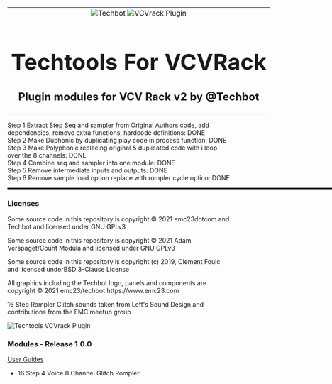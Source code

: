 <table style="width:1000px; border: 0px solid black;">
<tr style="border: 0px solid black;">
<td style="border: 0px solid black;">
<center>
<img src="https://github.com/EMC23/techtools/blob/main/img/Techbot.png" alt="Techbot">
<img src="https://github.com/EMC23/techtools/blob/main/img/vcvrack_.png" alt="VCVrack Plugin">
<h1 style="border-bottom: 0px;font-size:50px;">Techtools For VCVRack</h1>
<h2 style="border-bottom: 0px;">Plugin modules for VCV Rack v2 by @Techbot</h2>
</center>
</td>
</tr>
</table>

<p>
Step 1 Extract Step Seq and sampler from Original Authors code, add dependencies, remove extra functions, hardcode definitions: DONE </br>
Step 2 Make Duphonic by duplicating play code in process function: DONE </br>
Step 3 Make Polyphonic replacing original & duplicated code with i loop over the 8 channels: DONE</br>
Step 4 Combine seq and sampler into one module: DONE </br>
Step 5 Remove intermediate inputs and outputs: DONE </br>
Step 6 Remove sample load option replace with rompler cycle option: DONE </br>

</p>

<hr style="width:1000px; border: 1px solid black;"/>
<h3>Licenses</h3>
<p>
Some source code in this repository is copyright © 2021 emc23dotcom and Techbot and licensed under GNU GPLv3
</p>
<p>
Some source code in this repository is copyright © 2021 Adam Verspaget/Count Modula and licensed under GNU GPLv3
</p>
<p>
Some source code in this repository is copyright (c) 2019, Clement Foulc and licensed underBSD 3-Clause License
</p>
<p>
All graphics including the Techbot logo, panels and components are copyright © 2021 emc23/techbot https://www.emc23.com
</p>
<p>
16 Step Rompler Glitch sounds taken from Left's Sound Design and contributions from the EMC meetup group
</p>

<p>
<img src="https://github.com/EMC23/techtools/blob/main/img/Techtools.png" alt="Techtools VCVrack Plugin">
</p>

<h3>Modules - Release 1.0.0</h3>
<p>
<a href="MANUAL.md">User Guides</a>
</p>
<ul>
<li> 16 Step 4 Voice 8 Channel Glitch Rompler</li>
</ul>
